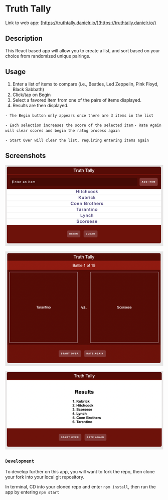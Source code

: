 # Truth Tally


Link to web app: [https://truthtally.danielr.io/](https://truthtally.danielr.io/)

## Description

This React based app will allow you to create a list, and sort based on your choice from randomized unique pairings.

## Usage

1. Enter a list of items to compare (i.e., Beatles, Led Zeppelin, Pink Floyd, Black Sabbath)
2. Click/tap on Begin
3. Select a favored item from one of the pairs of items displayed.
4. Results are then displayed.

`- The Begin button only appears once there are 3 items in the list`

`- Each selection increases the score of the selected item`
`- Rate Again will clear scores and begin the ratng process again`

`- Start Over will clear the list, requiring entering items again`


## Screenshots

![Screenshot](./screenshots/screenshot01.png)

![Screenshot](./screenshots/screenshot02.png)

![Screenshot](./screenshots/screenshot03.png)

### `Development`

To develop further on this app, you will want to fork the repo, then clone your fork into your local git repository.

In terminal, CD into your cloned repo and enter `npm install`, then run the app by entering `npm start`


